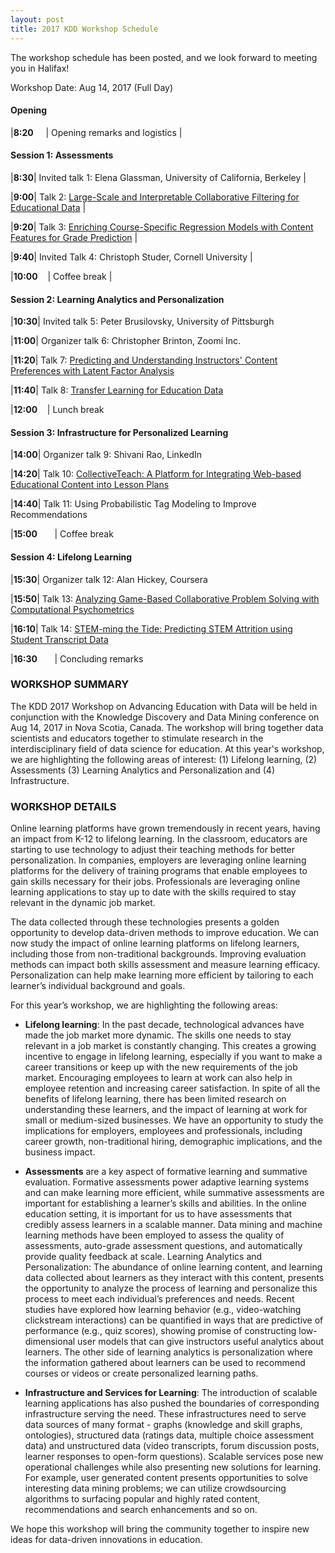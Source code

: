 ```yaml
---
layout: post
title: 2017 KDD Workshop Schedule
---
```


The workshop schedule has been posted, and we look forward to meeting you in Halifax!

Workshop Date: Aug 14, 2017 (Full Day)

#### Opening

|**8:20** &nbsp;&nbsp;&nbsp;&nbsp;| Opening remarks and logistics  |

#### Session 1: Assessments

|**8:30**| Invited talk 1: Elena Glassman, University of California, Berkeley |

|**9:00**| Talk 2: [Large-Scale and Interpretable Collaborative Filtering for Educational Data](http://ml4ed.cc/attachments/LeeLargescale.pdf) |

|**9:20**| Talk 3: [Enriching Course-Specific Regression Models with Content Features for Grade Prediction](http://ml4ed.cc/attachments/HuEnriching.pdf) |

|**9:40**| Invited Talk 4: Christoph Studer, Cornell University |

|**10:00** &nbsp;&nbsp;&nbsp;| Coffee break |

#### Session 2: Learning Analytics and Personalization

|**10:30**| Invited talk 5: Peter Brusilovsky, University of Pittsburgh

|**11:00**| Organizer talk 6: Christopher Brinton, Zoomi Inc.

|**11:20**| Talk 7: [Predicting and Understanding Instructors' Content Preferences with Latent Factor Analysis](http://ml4ed.cc/attachments/WangPredicting.pdf)

|**11:40**| Talk 8: [Transfer Learning for Education Data](http://ml4ed.cc/attachments/HuntTransfer.pdf)

|**12:00** &nbsp;&nbsp;&nbsp;| Lunch break

#### Session 3: Infrastructure for Personalized Learning

|**14:00**| Organizer talk 9: Shivani Rao, LinkedIn

|**14:20**| Talk 10: [CollectiveTeach: A Platform for Integrating Web-based Educational Content into Lesson Plans](http://ml4ed.cc/attachments/VenkataramanCollective.pdf)

|**14:40**| Talk 11: Using Probabilistic Tag Modeling to Improve Recommendations

|**15:00** &nbsp;&nbsp;&nbsp;&nbsp;&nbsp;&nbsp;| Coffee break

#### Session 4: Lifelong Learning

|**15:30**| Organizer talk 12: Alan Hickey, Coursera

|**15:50**| Talk 13: [Analyzing Game-Based Collaborative Problem Solving with Computational Psychometrics](http://ml4ed.cc/attachments/PolyakComputational.pdf)

|**16:10**| Talk 14: [STEM-ming the Tide: Predicting STEM Attrition using Student Transcript Data](http://ml4ed.cc/attachments/AulckStemming.pdf)

|**16:30** &nbsp;&nbsp;&nbsp;&nbsp;&nbsp;&nbsp;| Concluding remarks



### WORKSHOP SUMMARY

The KDD 2017 Workshop on Advancing Education with Data will be held in conjunction with the Knowledge Discovery and Data Mining conference on Aug 14, 2017 in Nova Scotia, Canada. The workshop will bring together data scientists and educators together to stimulate research in the interdisciplinary field of data science for education. At this year's workshop, we are highlighting the following areas of interest: (1) Lifelong learning, (2) Assessments (3) Learning Analytics and Personalization and (4) Infrastructure.

### WORKSHOP DETAILS

Online learning platforms have grown tremendously in recent years, having an impact from K-12 to lifelong learning. In the classroom, educators are starting to use technology to adjust their teaching methods for better personalization. In companies, employers are leveraging online learning platforms for the delivery of training programs that enable employees to gain skills necessary for their jobs. Professionals are leveraging online learning applications to stay up to date with the skills required to stay relevant in the dynamic job market.

The data collected through these technologies presents a golden opportunity to develop data-driven methods to improve education. We can now study the impact of online learning platforms on lifelong learners, including those from non-traditional backgrounds. Improving evaluation methods can impact both skills assessment and measure learning efficacy. Personalization can help make learning more efficient by tailoring to each learner’s individual background and goals.

For this year’s workshop, we are highlighting the following areas:

* **Lifelong learning**: In the past decade, technological advances have made the job market more dynamic. The skills one needs to stay relevant in a job market is constantly changing. This creates a growing incentive to engage in lifelong learning, especially if you want to make a career transitions or keep up with the new requirements of the job market. Encouraging employees to learn at work can also help in employee retention and increasing career satisfaction. In spite of all the benefits of lifelong learning, there has been limited research on understanding these learners, and the impact of learning at work for small or medium-sized businesses. We have an opportunity to study the implications for employers, employees and professionals, including career growth, non-traditional hiring, demographic implications, and the business impact.

* **Assessments** are a key aspect of formative learning and summative evaluation. Formative assessments power adaptive learning systems and can make learning more efficient, while summative assessments are important for establishing a learner’s skills and abilities. In the online education setting, it is important for us to have assessments that credibly assess learners in a scalable manner. Data mining and machine learning methods have been employed to assess the quality of assessments, auto-grade assessment questions, and automatically provide quality feedback at scale.
Learning Analytics and Personalization: The abundance of online learning content, and learning data collected about learners as they interact with this content, presents the opportunity to analyze the process of learning and personalize this process to meet each individual’s preferences and needs. Recent studies have explored how learning behavior (e.g., video-watching clickstream interactions) can be quantified in ways that are predictive of performance (e.g., quiz scores), showing promise of constructing low-dimensional user models that can give instructors useful analytics about learners. The other side of learning analytics is personalization where the information gathered about learners can be used to recommend courses or videos or create personalized learning paths.

* **Infrastructure and Services for Learning**: The introduction of scalable learning applications has also pushed the boundaries of corresponding infrastructure serving the need. These infrastructures need to serve data sources of many format - graphs (knowledge and skill graphs, ontologies), structured data (ratings data, multiple choice assessment data) and unstructured data (video transcripts, forum discussion posts, learner responses to open-form questions). Scalable services pose new operational challenges while also presenting new solutions for learning. For example, user generated content presents opportunities to solve interesting data mining problems; we can utilize crowdsourcing algorithms to surfacing popular and highly rated content, recommendations and search enhancements and so on.

We hope this workshop will bring the community together to inspire new ideas for data-driven innovations in education.
